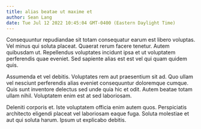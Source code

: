 ```yaml
---
title: alias beatae ut maxime et
author: Sean Lang
date: Tue Jul 12 2022 10:45:04 GMT-0400 (Eastern Daylight Time)
---
```

Consequuntur repudiandae sit totam consequatur earum est libero voluptas. Vel minus qui soluta placeat. Quaerat rerum facere tenetur. Autem quibusdam ut. Repellendus voluptates incidunt ipsa et ut voluptatem perferendis quae eveniet. Sed sapiente alias est est vel qui quam quidem quis.

 Assumenda et vel debitis. Voluptates rem aut praesentium sit ad. Quo ullam vel nesciunt perferendis alias eveniet consequuntur doloremque cumque. Quis sunt inventore delectus sed unde quia hic et odit. Autem beatae totam ullam nihil. Voluptatem enim est at sed laboriosam.

 Deleniti corporis et. Iste voluptatem officia enim autem quos. Perspiciatis architecto eligendi placeat vel laboriosam eaque fuga. Soluta molestiae et aut qui soluta harum. Ipsum ut explicabo debitis.